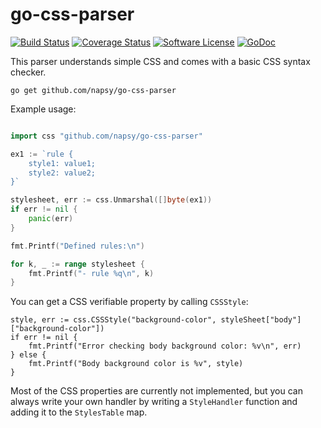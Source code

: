 # go-css-parser

[![Build Status](https://travis-ci.org/napsy/go-css-parser.svg?branch=master)](https://travis-ci.org/napsy/go-css-parser)
[![Coverage Status](http://codecov.io/github/napsy/go-css-parser/coverage.svg?branch=master)](http://codecov.io/github/vendor/package?branch=master)
[![Software License](https://img.shields.io/badge/License-MIT-orange.svg?style=flat-square)](https://github.com/vendor/package/blob/master/LICENSE.md)
[![GoDoc](https://img.shields.io/badge/godoc-reference-blue.svg?style=flat-square)](https://godoc.org/github.com/napsy/go-css-parser)



This parser understands simple CSS and comes with a basic CSS syntax checker.


```
go get github.com/napsy/go-css-parser
```

Example usage:

```go

import css "github.com/napsy/go-css-parser"

ex1 := `rule {
	style1: value1;
	style2: value2;
}`

stylesheet, err := css.Unmarshal([]byte(ex1))
if err != nil {
	panic(err)
}

fmt.Printf("Defined rules:\n")

for k, _ := range stylesheet {
	fmt.Printf("- rule %q\n", k)
}
```

You can get a CSS verifiable property by calling ``CSSStyle``:

```
style, err := css.CSSStyle("background-color", styleSheet["body"]["background-color"])
if err != nil {
	fmt.Printf("Error checking body background color: %v\n", err)
} else {
	fmt.Printf("Body background color is %v", style)
}
```

Most of the CSS properties are currently not implemented, but you can always write your own handler by writing a ``StyleHandler`` function and adding it to the ``StylesTable`` map.
